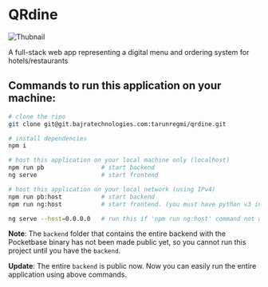 # QRdine

![Thubnail](https://repository-images.githubusercontent.com/772110619/71a51723-7ac9-4cbf-8d62-4dc90873b0af)

A full-stack web app representing a digital menu and ordering system for hotels/restaurants

## Commands to run this application on your machine:
```bash
# clone the ripo
git clone git@git.bajratechnologies.com:tarunregmi/qrdine.git

# install dependencies
npm i

# host this application on your local machine only (localhost)
npm run pb                # start backend
ng serve                  # start frontend

# host this application on your local network (using IPv4)
npm run pb:host           # start backend
npm run ng:host           # start frontend. (you must have python v3 installed on your linux os to execute this command)

ng serve --host=0.0.0.0   # run this if 'npm run ng:host' command not work
```

**Note**: The `backend` folder that contains the entire backend with the Pocketbase binary has not been made public yet, so you cannot run this project until you have the `backend`.

**Update**: The entire `backend` is public now. Now you can easily run the entire application using above commands.
